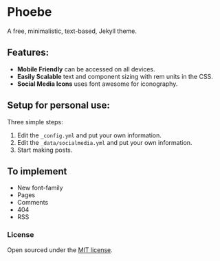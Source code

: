 # Phoebe
A free, minimalistic, text-based, Jekyll theme.

## Features:
* **Mobile Friendly** can be accessed on all devices.
* **Easily Scalable** text and component sizing with rem units in the CSS.
* **Social Media Icons** uses font awesome for iconography.  

## Setup for personal use:
Three simple steps:

1. Edit the <code>_config.yml</code> and put your own information.
2. Edit the <code>_data/socialmedia.yml</code> and put your own information.
3. Start making posts.

## To implement
- New font-family
- Pages
- Comments
- 404
- RSS

### License
Open sourced under the [MIT license](LICENSE.md).
